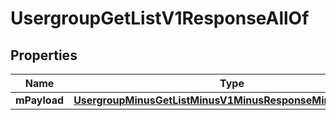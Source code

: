 
# UsergroupGetListV1ResponseAllOf

## Properties
Name | Type | Description | Notes
------------ | ------------- | ------------- | -------------
**mPayload** | [**UsergroupMinusGetListMinusV1MinusResponseMinusMPayload**](UsergroupMinusGetListMinusV1MinusResponseMinusMPayload.md) |  | 



